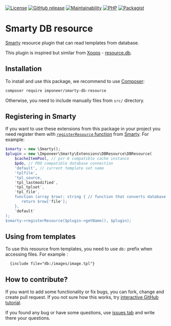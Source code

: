 [![License](https://img.shields.io/github/license/imponeer/smarty-db-resource.svg)](LICENSE)
[![GitHub release](https://img.shields.io/github/release/imponeer/smarty-db-resource.svg)](https://github.com/imponeer/smarty-db-resource/releases) [![Maintainability](https://api.codeclimate.com/v1/badges/c284ca86c6df6e98b9d0/maintainability)](https://codeclimate.com/github/imponeer/smarty-db-resource/maintainability) [![PHP](https://img.shields.io/packagist/php-v/imponeer/smarty-db-resource.svg)](http://php.net) 
[![Packagist](https://img.shields.io/packagist/dm/imponeer/smarty-db-resource.svg)](https://packagist.org/packages/imponeer/smarty-db-resource)

# Smarty DB resource

[Smarty](https://smarty.net) resource plugin that can read templates from database.

This plugin is inspired but similar from [Xoops](https://xoops.org) - [resource.db](https://github.com/XOOPS/XoopsCore25/blob/v2.5.8/htdocs/class/smarty/xoops_plugins/resource.db.php).

## Installation

To install and use this package, we recommend to use [Composer](https://getcomposer.org):

```bash
composer require imponeer/smarty-db-resource
```

Otherwise, you need to include manually files from `src/` directory. 

## Registering in Smarty

If you want to use these extensions from this package in your project you need register them with [`registerResource` function](https://www.smarty.net/docs/en/api.register.resource.tpl) from [Smarty](https://www.smarty.net). For example:
```php
$smarty = new \Smarty();
$plugin = new \Imponeer\Smarty\Extensions\DBResource\DBResource(
    $cacheItemPool, // psr-6 compatible cache instance
    $pdo, // PDO compatible database connection
    'default', // current template set name
    'tplfile',
    'tpl_source,
    'tpl_lastmodified',
    'tpl_tplset',
    'tpl_file',
    function (array $row): string { // function that converts database row info into string of real file
       return $row['file'];
    },
    'default'
);
$smarty->registerResource($plugin->getName(), $plugin);
```

## Using from templates

To use this resource from templates, you need to use `db:` prefix when accessing files. For example :
```smarty
  {include file="db:/images/image.tpl"}
```

## How to contribute?

If you want to add some functionality or fix bugs, you can fork, change and create pull request. If you not sure how this works, try [interactive GitHub tutorial](https://try.github.io).

If you found any bug or have some questions, use [issues tab](https://github.com/imponeer/smarty-db-resource/issues) and write there your questions.